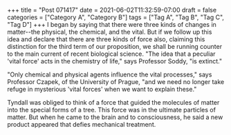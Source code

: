 +++
title = "Post 071417"
date = 2021-06-02T11:32:59-07:00
draft = false
categories = ["Category A", "Category B"]
tags = ["Tag A", "Tag B", "Tag C", "Tag D"]
+++
I began by saying that there were three kinds of changes in matter--the physical, the chemical, and the vital. But if we follow up this idea and declare that there are three kinds of force also, claiming this distinction for the third term of our proposition, we shall be running counter to the main current of recent biological science. "The idea that a peculiar 'vital force' acts in the chemistry of life," says Professor Soddy, "is extinct."

"Only chemical and physical agents influence the vital processes," says Professor Czapek, of the University of Prague, "and we need no longer take refuge in mysterious 'vital forces' when we want to explain these."

Tyndall was obliged to think of a force that guided the molecules of matter into the special forms of a tree. This force was in the ultimate particles of matter. But when he came to the brain and to consciousness, he said a new product appeared that defies mechanical treatment.
